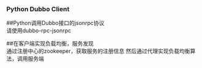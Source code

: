 ### Python Dubbo Client

##Python调用Dubbo接口的jsonrpc协议  
请使用dubbo-rpc-jsonrpc

##在客户端实现负载均衡，服务发现  
通过注册中心的zookeeper，获取服务的注册信息
然后通过代理实现负载均衡算法，调用服务端